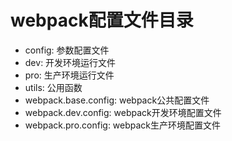 # webpack配置文件目录
* config: 参数配置文件
* dev: 开发环境运行文件
* pro: 生产环境运行文件
* utils: 公用函数
* webpack.base.config: webpack公共配置文件
* webpack.dev.config: webpack开发环境配置文件
* webpack.pro.config: webpack生产环境配置文件
